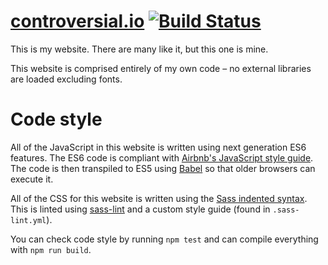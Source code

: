# [controversial.io](https://controversial.io/) [![Build Status](https://travis-ci.com/controversial/controversial.io.svg?token=e29Jzu9ow6nbDMpQAydD&branch=master)](https://travis-ci.com/controversial/controversial.io)

This is my website. There are many like it, but this one is mine.

This website is comprised entirely of my own code – no external libraries are loaded excluding fonts.

# Code style
All of the JavaScript in this website is written using next generation ES6 features. The ES6 code is compliant with [Airbnb's JavaScript style guide](https://github.com/airbnb/javascript). The code is then transpiled to ES5 using [Babel](https://babeljs.io) so that older browsers can execute it.

All of the CSS for this website is written using the [Sass indented syntax](http://sass-lang.com/documentation/file.INDENTED_SYNTAX.html). This is linted using [sass-lint](https://github.com/sasstools/sass-lint) and a custom style guide (found in `.sass-lint.yml`).

You can check code style by running `npm test` and can compile everything with `npm run build`.

